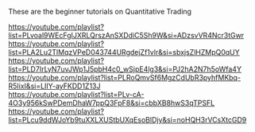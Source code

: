 These are the beginner tutorials on Quantitative Trading

https://youtube.com/playlist?list=PLvoal9WEcFgIJXRLQrszAnSXDdiC5Sh9W&si=ADzsvVR4Ncr3tGwr
<br>
https://youtube.com/playlist?list=PLA2Lu2TlMqzVPeD043744URgdejZf1vlr&si=sbxjsZlHZMpQ0qUY
<br>
https://youtube.com/playlist?list=PLD7IrLyN7uvJWp1J5pbH4c0_wSjpE4lg3&si=PJ2hA2N7h5oWfa4Y
<br>
https://youtube.com/playlist?list=PLRoQmvSf6MgzCdUbR3pyhfMKbq-R5IixI&si=LIIY-ayFKDD1Z13J
<br>
https://youtube.com/playlist?list=PLv-cA-4O3y956kSwPDemDhaW7ppQ3FpF8&si=cbbXB8hwS3qTPSFL
<br>
https://youtube.com/playlist?list=PLcu9ddWJoYb9tuXXLXUStbUXqEsoBlDjy&si=noHQH3rVCsXtcGD9
<br>

